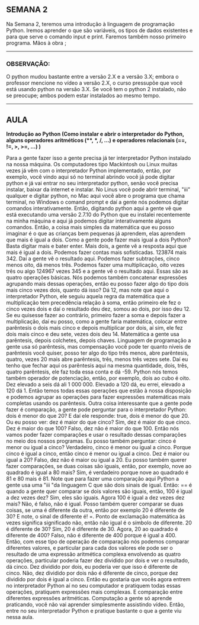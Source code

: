 ## SEMANA 2 
Na Semana 2, teremos uma introdução à linguagem de programação Python. Iremos aprender o que são variáveis, os tipos de dados existentes e para que serve o comando input e print. Faremos também nosso primeiro programa. Mãos à obra ;
________________________

### OBSERVAÇÃO: 
O python mudou bastante entre a versão 2.X e a versão 3.X; embora o professor mencione no vídeo a versão 2.X, o curso pressupõe que você está usando python na versão 3.X. Se você tem o python 2 instalado, não se preocupe; ambos podem estar instalados ao mesmo tempo.

_________________________

## AULA

<b>Introdução ao Python (Como instalar e abrir o interpretador do Python, alguns operadores aritméticos (**, *, /, ...) e operadores relacionais (==, !=, >, >=, ...) ) </b>

Para a gente fazer isso a gente precisa já ter interpretador Python instalado na nossa máquina. Os computadores tipo Mackintosh ou Linux muitas vezes já vêm com o interpretador Python implementado, então, por exemplo, você vindo aqui só no terminal abrindo você já pode digitar python e já vai entrar no seu interpretador python, senão você precisa instalar, baixar da internet e instalar. No Linus você pode abrir terminal, "iii" qualquer e digitar python, no Mac aqui você abre o programa que chama terminal, no Windows o comand prompt e daí a gente nós podemos digitar comandos interativamente. Então, digitando python aqui a gente vê que está executando uma versão 2.7.10 do Python que eu instalei recentemente na minha máquina e aqui já podemos digitar interativamente alguns comandos. Então, a coisa mais simples da matemática que eu posso imaginar é o que as crianças bem pequenas já aprendem, elas aprendem que mais é igual a dois. Como a gente pode fazer mais igual a dois Python? Basta digitar mais e bater enter. Mais dois, a gente vê a resposta aqui que mais é igual a dois. Podemos fazer contas mais sofisticadas. 123874 mais 342. Daí a gente vê o resultado aqui. Podemos fazer subtrações, cinco menos oito, dá menos três. Podemos fazer uma multiplicação, oito vezes três ou algo 124967 vezes 345 e a gente vê o resultado aqui. Essas são as quatro operações básicas. Nós podemos também concatenar expressões agrupando mais dessas operações, então eu posso fazer algo do tipo dois mais cinco vezes dois, quanto dá isso? Dá 12, mas note que aqui o interpretador Python, ele seguiu aquela regra da matemática que a multiplicação tem precedência relação à soma, então primeiro ele fez o cinco vezes dois e daí o resultado deu dez, somou ao dois, por isso deu 12. Se eu quisesse fazer ao contrário, primeiro fazer a soma e depois fazer a multiplicação, daí eu posso, como a gente faria matemática, colocar entre parêntesis o dois mais cinco e depois multiplicar por dois, aí sim, ele fez dois mais cinco e deu sete, vezes dois deu 14. Matemática a gente usa parêntesis, depois colchetes, depois chaves. Linguagem de programação a gente usa só parêntesis, mas compensação você pode ter quanto níveis de parêntesis você quiser, posso ter algo do tipo três menos, abre parêntesis, quatro, vezes 20 mais abre parêntesis, três, menos três vezes sete. Daí eu tenho que fechar aqui os parêntesis aqui na mesma quantidade, dois, três, quatro parêntesis, ele faz toda essa conta e dá -59. Python nós temos também operador de potenciação, então, por exemplo, dois ao cubo é oito. Dez elevado a seis dá ali 1 000 000. Elevado a 120 dá, eu errei, elevado a 120 dá 1. Então temos todas essas operações que estão à nossa disposição e podemos agrupar as operações para fazer expressões matemáticas mais completas usando os parêntesis. Outra coisa interessante que a gente pode fazer é comparação, a gente pode perguntar para o interpretador Python: dois é menor do que 20? E daí ele responde: true, dois é menor do que 20. Ou eu posso ver: dez é maior do que cinco? Sim, dez é maior do que cinco. Dez é maior do que 100? Falso, dez não é maior do que 100. Então nós vamos poder fazer comparações e usar o resultado dessas comparações no meio dos nossos programas. Eu posso também perguntar: cinco é menor ou igual a cinco? Verdadeiro, cinco é menor ou igual a cinco. Porque cinco é igual a cinco, então cinco é menor ou igual a cinco. Dez é maior ou igual a 20? Falso, dez não é maior ou igual a 20. Eu posso também querer fazer comparações, se duas coisas são iguais, então, por exemplo, nove ao quadrado é igual a 80 mais? Sim, é verdadeiro porque nove ao quadrado é 81 e 80 mais é 81. Note que para fazer uma comparação aqui Python a gente usa uma "iii "da linguagem C que são dois sinais de igual. Então: == é quando a gente quer comparar se dois valores são iguais, então, 100 é igual a dez vezes dez? Sim, eles são iguais. Agora 100 é igual a dez vezes dez mais? Não, é falso, não é igual. Posso também querer comparar se duas coisas, se uma é diferente da outra, então por exemplo 20 é diferente de 30? E note, o sinal de diferente é! =. Ponto de exclamação matemática às vezes significa significado não, então não igual é o símbolo de diferente. 20 é diferente de 30? Sim, 20 é diferente de 30. Agora, 20 ao quadrado é diferente de 400? Falso, não é diferente de 400 porque é igual a 400. Então, com esse tipo de operação de comparação nós podemos comparar diferentes valores, e particular para cada dos valores ele pode ser o resultado de uma expressão aritmética complexa envolvendo as quatro operações, particular poderia fazer dez dividido por dois e ver o resultado, dá cinco. Dez dividido por dois, eu poderia ver que isso é diferente de cinco. Não, dez dividido por dois não é diferente de cinco, porque dez dividido por dois é igual a cinco. Então eu gostaria que vocês agora entrem no interpretador Python aí no seu computador e pratiquem todas essas operações, pratiquem expressões mais complexas. E comparação entre diferentes expressões aritméticas. Computação a gente só aprende praticando, você não vai aprender simplesmente assistindo vídeo. Então, entre no seu interpretador Python e pratique bastante o que a gente viu nessa aula. 
